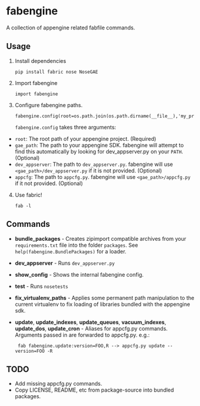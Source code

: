 fabengine
=========

A collection of appengine related fabfile commands.

Usage
-----

 1. Install dependencies

        pip install fabric nose NoseGAE

 2. Import fabengine

        import fabengine

 3. Configure fabengine paths.

        fabengine.config(root=os.path.join(os.path.dirname(__file__),'my_project'))

    `fabengine.config` takes three arguments:

   - `root`: The root path of your appengine project. (Required)
   - `gae_path`: The path to your appengine SDK. fabengine will attempt to find this
     automatically by looking for dev_appserver.py on your `PATH`. (Optional)
   - `dev_appserver`: The path to `dev_appserver.py`. fabengine will use 
     `<gae_path>/dev_appserver.py` if it is not provided. (Optional)
   - `appcfg`: The path to `appcfg.py`. fabengine will use `<gae_path>/appcfg.py` if it not
     provided. (Optional)

 4. Use fabric!

        fab -l

Commands
--------

 * **bundle_packages** - Creates zipimport compatible archives from your `requirements.txt` file
   into the folder `packages`. See `help(fabengine.BundlePackages)` for a loader.

 * **dev_appserver** - Runs `dev_appserver.py`

 * **show_config** - Shows the internal fabengine config.

 * **test** - Runs `nosetests`

 * **fix_virtualenv_paths** - Applies some permanent path manipulation to the current virtualenv
   to fix loading of libraries bundled with the appengine sdk.

 * **update**, **update_indexes**, **update_queues**, **vacuum_indexes**, **update_dos**, 
   **update_cron** - Aliases for appcfg.py commands. Arguments passed in are forwarded to appcfg.py.
   e.g.:

        fab fabengine.update:version=FOO,R --> appcfg.py update --version=FOO -R

TODO
----

 * Add missing appcfg.py commands.
 * Copy LICENSE, README, etc from package-source into bundled packages.

